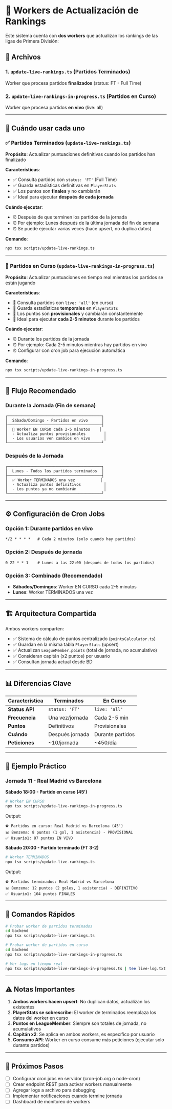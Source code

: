 # 🔄 Workers de Actualización de Rankings

Este sistema cuenta con **dos workers** que actualizan los rankings de las ligas de Primera División:

## 📁 Archivos

### 1. `update-live-rankings.ts` (Partidos Terminados)
Worker que procesa partidos **finalizados** (status: FT - Full Time)

### 2. `update-live-rankings-in-progress.ts` (Partidos en Curso)
Worker que procesa partidos **en vivo** (live: all)

---

## 🎯 Cuándo usar cada uno

### ✅ Partidos Terminados (`update-live-rankings.ts`)

**Propósito**: Actualizar puntuaciones definitivas cuando los partidos han finalizado

**Características**:
- ✅ Consulta partidos con `status: 'FT'` (Full Time)
- ✅ Guarda estadísticas definitivas en `PlayerStats`
- ✅ Los puntos son **finales** y no cambiarán
- ✅ Ideal para ejecutar **después de cada jornada**

**Cuándo ejecutar**:
- ⏰ Después de que terminen los partidos de la jornada
- ⏰ Por ejemplo: Lunes después de la última jornada del fin de semana
- ⏰ Se puede ejecutar varias veces (hace upsert, no duplica datos)

**Comando**:
```bash
npx tsx scripts/update-live-rankings.ts
```

---

### 🔴 Partidos en Curso (`update-live-rankings-in-progress.ts`)

**Propósito**: Actualizar puntuaciones en tiempo real mientras los partidos se están jugando

**Características**:
- 🔴 Consulta partidos con `live: 'all'` (en curso)
- 🔴 Guarda estadísticas **temporales** en `PlayerStats`
- 🔴 Los puntos son **provisionales** y cambiarán constantemente
- 🔴 Ideal para ejecutar **cada 2-5 minutos** durante los partidos

**Cuándo ejecutar**:
- ⏰ Durante los partidos de la jornada
- ⏰ Por ejemplo: Cada 2-5 minutos mientras hay partidos en vivo
- ⏰ Configurar con cron job para ejecución automática

**Comando**:
```bash
npx tsx scripts/update-live-rankings-in-progress.ts
```

---

## 🔄 Flujo Recomendado

### Durante la Jornada (Fin de semana)

```
┌─────────────────────────────────────────┐
│  Sábado/Domingo - Partidos en vivo      │
├─────────────────────────────────────────┤
│  🔴 Worker EN CURSO cada 2-5 minutos    │
│  - Actualiza puntos provisionales        │
│  - Los usuarios ven cambios en vivo      │
└─────────────────────────────────────────┘
```

### Después de la Jornada

```
┌─────────────────────────────────────────┐
│  Lunes - Todos los partidos terminados  │
├─────────────────────────────────────────┤
│  ✅ Worker TERMINADOS una vez           │
│  - Actualiza puntos definitivos          │
│  - Los puntos ya no cambiarán            │
└─────────────────────────────────────────┘
```

---

## ⚙️ Configuración de Cron Jobs

### Opción 1: Durante partidos en vivo
```
*/2 * * * *   # Cada 2 minutos (solo cuando hay partidos)
```

### Opción 2: Después de jornada
```
0 22 * * 1    # Lunes a las 22:00 (después de todos los partidos)
```

### Opción 3: Combinado (Recomendado)
- **Sábados/Domingos**: Worker EN CURSO cada 2-5 minutos
- **Lunes**: Worker TERMINADOS una vez

---

## 🏗️ Arquitectura Compartida

Ambos workers comparten:
- ✅ Sistema de cálculo de puntos centralizado (`pointsCalculator.ts`)
- ✅ Guardan en la misma tabla `PlayerStats` (upsert)
- ✅ Actualizan `LeagueMember.points` (total de jornada, no acumulativo)
- ✅ Consideran capitán (x2 puntos) por usuario
- ✅ Consultan jornada actual desde BD

---

## 📊 Diferencias Clave

| Característica | Terminados | En Curso |
|---|---|---|
| **Status API** | `status: 'FT'` | `live: 'all'` |
| **Frecuencia** | Una vez/jornada | Cada 2-5 min |
| **Puntos** | Definitivos | Provisionales |
| **Cuándo** | Después jornada | Durante partidos |
| **Peticiones** | ~10/jornada | ~450/día |

---

## 🎯 Ejemplo Práctico

### Jornada 11 - Real Madrid vs Barcelona

**Sábado 18:00 - Partido en curso (45')**
```bash
# Worker EN CURSO
npx tsx scripts/update-live-rankings-in-progress.ts
```
Output:
```
⚽ Partidos en curso: Real Madrid vs Barcelona (45')
📊 Benzema: 8 puntos (1 gol, 1 asistencia) - PROVISIONAL
✅ Usuario1: 87 puntos EN VIVO
```

**Sábado 20:00 - Partido terminado (FT 3-2)**
```bash
# Worker TERMINADOS
npx tsx scripts/update-live-rankings.ts
```
Output:
```
⚽ Partidos terminados: Real Madrid vs Barcelona
📊 Benzema: 12 puntos (2 goles, 1 asistencia) - DEFINITIVO
✅ Usuario1: 104 puntos FINALES
```

---

## 🚀 Comandos Rápidos

```bash
# Probar worker de partidos terminados
cd backend
npx tsx scripts/update-live-rankings.ts

# Probar worker de partidos en curso
cd backend
npx tsx scripts/update-live-rankings-in-progress.ts

# Ver logs en tiempo real
npx tsx scripts/update-live-rankings-in-progress.ts | tee live-log.txt
```

---

## ⚠️ Notas Importantes

1. **Ambos workers hacen upsert**: No duplican datos, actualizan los existentes
2. **PlayerStats se sobrescribe**: El worker de terminados reemplaza los datos del worker en curso
3. **Puntos en LeagueMember**: Siempre son totales de jornada, no acumulativos
4. **Capitán x2**: Se aplica en ambos workers, es específico por usuario
5. **Consumo API**: Worker en curso consume más peticiones (ejecutar solo durante partidos)

---

## 📝 Próximos Pasos

- [ ] Configurar cron jobs en servidor (cron-job.org o node-cron)
- [ ] Crear endpoint REST para activar workers manualmente
- [ ] Agregar logs a archivo para debugging
- [ ] Implementar notificaciones cuando termine jornada
- [ ] Dashboard de monitoreo de workers
